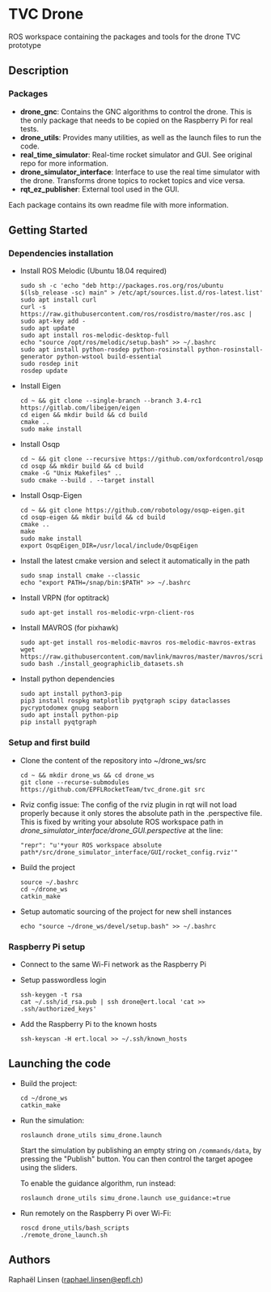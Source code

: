 # TVC Drone
ROS workspace containing the packages and tools for the drone TVC prototype

## Description

### Packages
- **drone_gnc**: Contains the GNC algorithms to control the drone. This is the only package that needs to be copied on the Raspberry Pi for real tests.
- **drone_utils**: Provides many utilities, as well as the launch files to run the code.
- **real_time_simulator**: Real-time rocket simulator and GUI. See original repo for more information.
- **drone_simulator_interface**: Interface to use the real time simulator with the drone. Transforms drone topics to rocket topics and vice versa.
- **rqt_ez_publisher**: External tool used in the GUI.

Each package contains its own readme file with more information.

## Getting Started

### Dependencies installation

* Install ROS Melodic (Ubuntu 18.04 required)
  ```
  sudo sh -c 'echo "deb http://packages.ros.org/ros/ubuntu $(lsb_release -sc) main" > /etc/apt/sources.list.d/ros-latest.list'
  sudo apt install curl
  curl -s https://raw.githubusercontent.com/ros/rosdistro/master/ros.asc | sudo apt-key add -
  sudo apt update
  sudo apt install ros-melodic-desktop-full
  echo "source /opt/ros/melodic/setup.bash" >> ~/.bashrc
  sudo apt install python-rosdep python-rosinstall python-rosinstall-generator python-wstool build-essential
  sudo rosdep init
  rosdep update
  ```

* Install Eigen
  ```
  cd ~ && git clone --single-branch --branch 3.4-rc1 https://gitlab.com/libeigen/eigen
  cd eigen && mkdir build && cd build
  cmake ..
  sudo make install
  ```

* Install Osqp
  ```
  cd ~ && git clone --recursive https://github.com/oxfordcontrol/osqp
  cd osqp && mkdir build && cd build
  cmake -G "Unix Makefiles" ..
  sudo cmake --build . --target install
  ```

* Install Osqp-Eigen
  ```
  cd ~ && git clone https://github.com/robotology/osqp-eigen.git
  cd osqp-eigen && mkdir build && cd build
  cmake ..
  make
  sudo make install
  export OsqpEigen_DIR=/usr/local/include/OsqpEigen
  ```

* Install the latest cmake version and select it automatically in the path
  ```
  sudo snap install cmake --classic
  echo "export PATH=/snap/bin:$PATH" >> ~/.bashrc
  ```

* Install VRPN (for optitrack)
  ```
  sudo apt-get install ros-melodic-vrpn-client-ros
  ```

* Install MAVROS (for pixhawk)
  ```
  sudo apt-get install ros-melodic-mavros ros-melodic-mavros-extras
  wget https://raw.githubusercontent.com/mavlink/mavros/master/mavros/scripts/install_geographiclib_datasets.sh
  sudo bash ./install_geographiclib_datasets.sh
  ```

* Install python dependencies
  ```
  sudo apt install python3-pip
  pip3 install rospkg matplotlib pyqtgraph scipy dataclasses pycryptodomex gnupg seaborn
  sudo apt install python-pip
  pip install pyqtgraph
  ```

### Setup and first build

* Clone the content of the repository into ~/drone_ws/src
  ```
  cd ~ && mkdir drone_ws && cd drone_ws
  git clone --recurse-submodules https://github.com/EPFLRocketTeam/tvc_drone.git src
  ```
* Rviz config issue: The config of the rviz plugin in rqt will not load properly because it only stores the absolute path in the .perspective file. This is fixed by writing your absolute ROS workspace path in _drone_simulator_interface/drone_GUI.perspective_ at the line:
    ```
    "repr": "u'*your ROS workspace absolute path*/src/drone_simulator_interface/GUI/rocket_config.rviz'"
    ```

* Build the project
  ```
  source ~/.bashrc
  cd ~/drone_ws
  catkin_make
  ```

* Setup automatic sourcing of the project for new shell instances
  ```
  echo "source ~/drone_ws/devel/setup.bash" >> ~/.bashrc
  ```

### Raspberry Pi setup
* Connect to the same Wi-Fi network as the Raspberry Pi
* Setup passwordless login
  ```
  ssh-keygen -t rsa
  cat ~/.ssh/id_rsa.pub | ssh drone@ert.local 'cat >> .ssh/authorized_keys'
  ```

* Add the Raspberry Pi to the known hosts
  ```
  ssh-keyscan -H ert.local >> ~/.ssh/known_hosts
  ```


## Launching the code

* Build the project:
  ```
  cd ~/drone_ws
  catkin_make
  ```

* Run the simulation:
    ```
    roslaunch drone_utils simu_drone.launch
    ```
    Start the simulation by publishing an empty string on `/commands/data`, by pressing the "Publish" button.
    You can then control the target apogee using the sliders.
    
    To enable the guidance algorithm, run instead:
    ```
    roslaunch drone_utils simu_drone.launch use_guidance:=true
    ```

* Run remotely on the Raspberry Pi over Wi-Fi:
    ```
    roscd drone_utils/bash_scripts
    ./remote_drone_launch.sh
    ```


## Authors

Raphaël Linsen (raphael.linsen@epfl.ch)